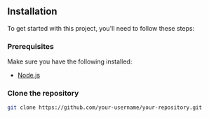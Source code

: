 

## Installation

To get started with this project, you'll need to follow these steps:

### Prerequisites

Make sure you have the following installed:

- [Node.js](https://nodejs.org/)

### Clone the repository

```bash
git clone https://github.com/your-username/your-repository.git
